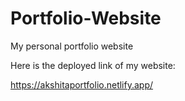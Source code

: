# Portfolio-Website
My personal portfolio website

Here is the deployed link of my website:

https://akshitaportfolio.netlify.app/

